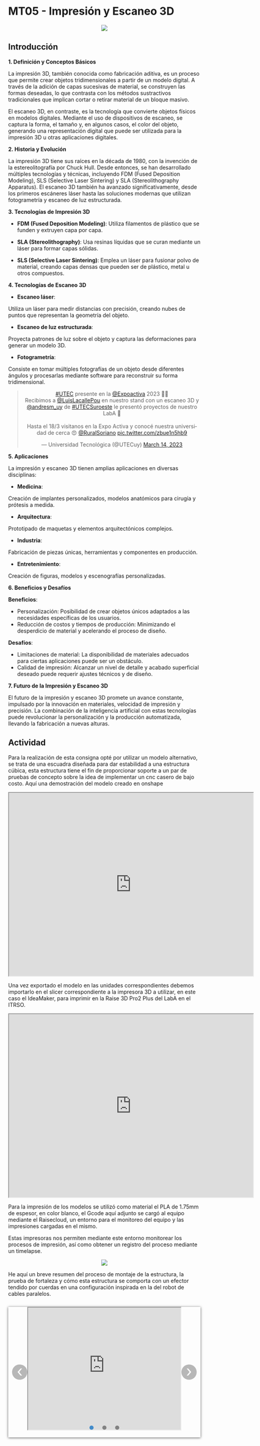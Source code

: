
# MT05 - Impresión y Escaneo 3D 

<div align="center"><img src="https://github.com/wwwteo/mateo_olivera/raw/main/docs/images/MT05/impre3d.jpg"></div>

## Introducción 

**1. Definición y Conceptos Básicos**

La impresión 3D, también conocida como fabricación aditiva, es un proceso que permite crear objetos tridimensionales a partir de un modelo digital. A través de la adición de capas sucesivas de material, se construyen las formas deseadas, lo que contrasta con los métodos sustractivos tradicionales que implican cortar o retirar material de un bloque masivo.

El escaneo 3D, en contraste, es la tecnología que convierte objetos físicos en modelos digitales. Mediante el uso de dispositivos de escaneo, se captura la forma, el tamaño y, en algunos casos, el color del objeto, generando una representación digital que puede ser utilizada para la impresión 3D u otras aplicaciones digitales.

**2. Historia y Evolución**

La impresión 3D tiene sus raíces en la década de 1980, con la invención de la estereolitografía por Chuck Hull. Desde entonces, se han desarrollado múltiples tecnologías y técnicas, incluyendo FDM (Fused Deposition Modeling), SLS (Selective Laser Sintering) y SLA (Stereolithography Apparatus). El escaneo 3D también ha avanzado significativamente, desde los primeros escáneres láser hasta las soluciones modernas que utilizan fotogrametría y escaneo de luz estructurada.

**3. Tecnologías de Impresión 3D**

- **FDM (Fused Deposition Modeling)**: Utiliza filamentos de plástico que se funden y extruyen capa por capa.

- **SLA (Stereolithography)**: Usa resinas líquidas que se curan mediante un láser para formar capas sólidas.

- **SLS (Selective Laser Sintering)**: Emplea un láser para fusionar polvo de material, creando capas densas que pueden ser de plástico, metal u otros compuestos.



**4. Tecnologías de Escaneo 3D**

- **Escaneo láser**:

 Utiliza un láser para medir distancias con precisión, creando nubes de puntos que representan la geometría del objeto.

- **Escaneo de luz estructurada**:

 Proyecta patrones de luz sobre el objeto y captura las deformaciones para generar un modelo 3D.

- **Fotogrametría**: 

Consiste en tomar múltiples fotografías de un objeto desde diferentes ángulos y procesarlas mediante software para reconstruir su forma tridimensional.

<div align="center"><blockquote class="twitter-tweet"><p lang="es" dir="ltr"><a href="https://twitter.com/hashtag/UTEC?src=hash&amp;ref_src=twsrc%5Etfw">#UTEC</a> presente en la <a href="https://twitter.com/Expoactiva?ref_src=twsrc%5Etfw">@Expoactiva</a> 2023 🙌🏻<br>Recibimos a <a href="https://twitter.com/LuisLacallePou?ref_src=twsrc%5Etfw">@LuisLacallePou</a> en nuestro stand con un escaneo 3D y <a href="https://twitter.com/andresm_uy?ref_src=twsrc%5Etfw">@andresm_uy</a> de <a href="https://twitter.com/hashtag/UTECSuroeste?src=hash&amp;ref_src=twsrc%5Etfw">#UTECSuroeste</a> le presentó proyectos de nuestro LabA 🤩<br><br>Hasta el 18/3 visitanos en la Expo Activa y conocé nuestra universidad de cerca 😍 <a href="https://twitter.com/RuralSoriano?ref_src=twsrc%5Etfw">@RuralSoriano</a> <a href="https://t.co/zbue1n5hb9">pic.twitter.com/zbue1n5hb9</a></p>&mdash; Universidad Tecnológica (@UTECuy) <a href="https://twitter.com/UTECuy/status/1635701065839517696?ref_src=twsrc%5Etfw">March 14, 2023</a></blockquote> <script async src="https://platform.twitter.com/widgets.js" charset="utf-8"></script></div>

**5. Aplicaciones**

La impresión y escaneo 3D tienen amplias aplicaciones en diversas disciplinas:

- **Medicina**: 

Creación de implantes personalizados, modelos anatómicos para cirugía y prótesis a medida.

- **Arquitectura**: 

Prototipado de maquetas y elementos arquitectónicos complejos.

- **Industria**:

 Fabricación de piezas únicas, herramientas y componentes en producción.

- **Entretenimiento**: 

Creación de figuras, modelos y escenografías personalizadas.

**6. Beneficios y Desafíos**

**Beneficios**:

- Personalización: Posibilidad de crear objetos únicos adaptados a las necesidades específicas de los usuarios.
- Reducción de costos y tiempos de producción: Minimizando el desperdicio de material y acelerando el proceso de diseño.
  
**Desafíos**:

- Limitaciones de material: La disponibilidad de materiales adecuados para ciertas aplicaciones puede ser un obstáculo.
- Calidad de impresión: Alcanzar un nivel de detalle y acabado superficial deseado puede requerir ajustes técnicos y de diseño.

**7. Futuro de la Impresión y Escaneo 3D**

El futuro de la impresión y escaneo 3D promete un avance constante, impulsado por la innovación en materiales, velocidad de impresión y precisión. La combinación de la inteligencia artificial con estas tecnologías puede revolucionar la personalización y la producción automatizada, llevando la fabricación a nuevas alturas.

## Actividad 

Para la realización de esta consigna opté por utilizar un modelo alternativo, se trata de una escuadra diseñada para dar estabilidad a una estructura cúbica, esta estructura tiene el fin de proporcionar soporte a un par de pruebas de concepto sobre la idea de implementar un cnc casero de bajo costo. Aquí una demostración del modelo creado en onshape 
<div align="center"><iframe src="https://drive.google.com/file/d/1hcAkjzbjXdbpXRjlXZMQs6Qwyi3HmuRI/preview" width="640" height="480" allow="autoplay"></iframe></div>

Una vez exportado el modelo en las unidades correspondientes debemos importarlo en el slicer correspondiente a la impresora 3D a utilizar, en este caso el IdeaMaker, para imprimir en la Raise 3D Pro2 Plus del LabA en el ITRSO.

<div align="center"><iframe src="https://drive.google.com/file/d/1gHIGmtqHZEMltwhoGWSGmC-ebg73VdCT/preview" width="640" height="480" allow="autoplay"></iframe></div>

Para la impresión de los modelos se utilizó como material el PLA de 1.75mm de espesor, en color blanco, el Gcode aquí adjunto se cargó al equipo mediante el Raisecloud, un entorno para el monitoreo del equipo y las impresiones cargadas en el mismo. 

Estas impresoras nos permiten mediante este entorno monitorear los procesos de impresión, así como obtener un registro del proceso mediante un timelapse.

<div align="center"><img src="https://github.com/wwwteo/mateo_olivera/raw/main/docs/images/MT05/timelapse1.gif"></div>

He aquí un breve resumen del proceso de montaje de la estructura, la prueba de fortaleza
y cómo esta estructura se comporta con un efector tendido por cuerdas en una configuración inspirada en la del robot de cables paralelos.

<html>
    <head>
        <style>
            .slide {
                position: relative;
                box-shadow: 0px 1px 6px rgba(0, 0, 0, 0.64);
                margin-top: 26px;
            }
            .slide-inner {
                position: relative;
                overflow: hidden;
                width: 100%;
                height: calc( 300px + 3em);
            }
            .slide-open:checked + .slide-item {
                position: static;
                opacity: 100;
            }
            .slide-item {
                position: absolute;
                opacity: 0;
                -webkit-transition: opacity 0.6s ease-out;
                transition: opacity 0.6s ease-out;
            }
            .slide-item img {
                display: block;
                height: auto;
                max-width: 100%;
            }
            .slide-control {
                background: rgba(0, 0, 0, 0.28);
                border-radius: 50%;
                color: #fff;
                cursor: pointer;
                display: none;
                font-size: 40px;
                height: 40px;
                line-height: 35px;
                position: absolute;
                top: 50%;
                -webkit-transform: translate(0, -50%);
                cursor: pointer;
                -ms-transform: translate(0, -50%);
                transform: translate(0, -50%);
                text-align: center;
                width: 40px;
                z-index: 10;
            }
            .slide-control.prev {
                left: 2%;
            }
            .slide-control.next {
                right: 2%;
            }
            .slide-control:hover {
                background: rgba(0, 0, 0, 0.8);
                color: #aaaaaa;
            }
            #slide-1:checked ~ .control-1,
            #slide-2:checked ~ .control-2,
            #slide-3:checked ~ .control-3 {
                display: block;
            }
            .slide-indicador {
                list-style: none;
                margin: 0;
                padding: 0;
                position: absolute;
                bottom: 2%;
                left: 0;
                right: 0;
                text-align: center;
                z-index: 10;
            }
            .slide-indicador li {
                display: inline-block;
                margin: 0 5px;
            }
            .slide-circulo {
                color: #828282;
                cursor: pointer;
                display: block;
                font-size: 35px;
            }
            .slide-circulo:hover {
                color: #aaaaaa;
            }
            #slide-1:checked ~ .control-1 ~ .slide-indicador 
                 li:nth-child(1) .slide-circulo,
            #slide-2:checked ~ .control-2 ~ .slide-indicador 
                  li:nth-child(2) .slide-circulo,
            #slide-3:checked ~ .control-3 ~ .slide-indicador 
                  li:nth-child(3) .slide-circulo {
                color: #428bca;
            }
            #titulo {
                width: 100%;
                position: absolute;
                padding: 0px;
                margin: 0px auto;
                text-align: center;
                font-size: 27px;
                color: rgba(255, 255, 255, 1);
                font-family: 'Open Sans', sans-serif;
                z-index: 9999;
                text-shadow: 0px 1px 2px rgba(0, 0, 0, 0.33), 
                     -1px 0px 2px rgba(255, 255, 255, 0);
            }
        </style>
    </head>
    <body>
        <div class="slide">
            <div class="slide-inner">
                <input class="slide-open" type="radio" id="slide-1" 
                      name="slide" aria-hidden="true" hidden="" checked="checked">
                <div class="slide-item">
                   <div align="center"><iframe src="https://drive.google.com/file/d/1KHNbQdBPbNzerb8r32G0izXJKgYQXaDW/preview" width="400" height="320" allow="autoplay"></iframe></div>
                </div>
                <input class="slide-open" type="radio" id="slide-2" 
                      name="slide" aria-hidden="true" hidden="">
                <div class="slide-item">
                   <div align="center"><iframe src="https://drive.google.com/file/d/1LpFF-xKaNxKgrkV8mY8RuKCl7mmjRRbj/preview" width="400" height="320" allow="autoplay"></iframe></div>
                </div>
                <input class="slide-open" type="radio" id="slide-3" 
                      name="slide" aria-hidden="true" hidden="">
                <div class="slide-item">
                   <div align="center"><iframe src="https://drive.google.com/file/d/1Jvcg1PpshbiNHh2IL5jVPsX0B6RPJglz/preview" width="400" height="320" allow="autoplay"></iframe></div>
                </div>
                <label for="slide-3" class="slide-control prev control-1">‹</label>
                <label for="slide-2" class="slide-control next control-1">›</label>
                <label for="slide-1" class="slide-control prev control-2">‹</label>
                <label for="slide-3" class="slide-control next control-2">›</label>
                <label for="slide-2" class="slide-control prev control-3">‹</label>
                <label for="slide-1" class="slide-control next control-3">›</label>
                <ol class="slide-indicador">
                    <li>
                        <label for="slide-1" class="slide-circulo">•</label>
                    </li>
                    <li>
                        <label for="slide-2" class="slide-circulo">•</label>
                    </li>
                    <li>
                        <label for="slide-3" class="slide-circulo">•</label>
                    </li>
                </ol>
            </div>
        </div>
    </body>
</html>